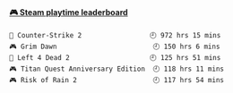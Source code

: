 <!--
**1nspir3d/1nspir3d** is a ✨ _special_ ✨ repository because its `README.md` (this file) appears on your GitHub profile.

Here are some ideas to get you started:

- 🔭 I’m currently working on ...
- 🌱 I’m currently learning ...
- 👯 I’m looking to collaborate on ...
- 🤔 I’m looking for help with ...
- 💬 Ask me about ...
- 📫 How to reach me: ...
- 😄 Pronouns: ...
- ⚡ Fun fact: ...
-->
<!-- steam-box start -->
#### <a href="https://gist.github.com/8e28347b515906c767b28b5d4f858e9f" target="_blank">🎮 Steam playtime leaderboard</a>
```text
🔫 Counter-Strike 2                 🕘 972 hrs 15 mins
🎮 Grim Dawn                        🕘 150 hrs 6 mins
🧟 Left 4 Dead 2                    🕘 125 hrs 51 mins
🎮 Titan Quest Anniversary Edition  🕘 118 hrs 11 mins
🎮 Risk of Rain 2                   🕘 117 hrs 54 mins
```
<!-- Powered by https://github.com/YouEclipse/steam-box . -->
<!-- steam-box end -->

